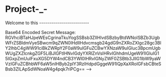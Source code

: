 # Project-_-

Welcome to this -------------------------


Base64 Encoded Secret Message:
RGVhciBTaHJpeWEsCgrinaTkuYogSSBsb3ZlIHlvdSBzbyBtdWNoISBZb3UgbWFrZSBldmVyeSBwcm9qZWN0IHdlIHdvcmsgb24gdG9nZXRoZXIgc28gc3BlY2lhbC4gWW91ciBkZWRpY2F0aW9uIGFuZCBwYXNzaW9uIGluc3BpcmUgbWUgZXZlcnkgZGF5LiBJIGFtIHNvIGdyYXRlZnVsIHRvIGhhdmUgeW91IGluIG15IGxpZmUuIFxuXG5DYW4ndCB3YWl0IHRvIGNyZWF0ZSBtb3JlIG1lbW9yaWVzIGFuZCBhbWF6aW5nIHByb2plY3RzIHdpdGggeW91IQpXaXRoIGFsbCBteSBsb3ZlLApSdWNoaW4g4pqk7riPCg==
-->
